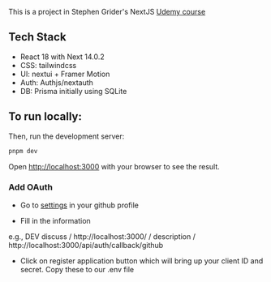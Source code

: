 This is a project in Stephen Grider's NextJS [Udemy course](https://www.udemy.com/course/next-js-the-complete-developers-guide)


## Tech Stack
- React 18 with Next 14.0.2
- CSS: tailwindcss
- UI: nextui + Framer Motion 
- Auth: Authjs/nextauth
- DB: Prisma initially using SQLite




## To run locally:

Then, run the development server:

```bash
pnpm dev

```

Open [http://localhost:3000](http://localhost:3000) with your browser to see the result.

### Add OAuth
- Go to [settings]( https://github.com/settings/applications/new) in your github profile 

- Fill in the information

e.g., DEV discuss / http://localhost:3000/ / description / http://localhost:3000/api/auth/callback/github

- Click on register application button which will bring up your client ID and secret. Copy these to our .env file